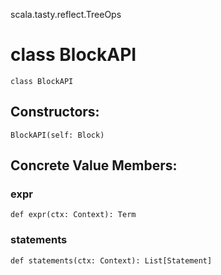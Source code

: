 scala.tasty.reflect.TreeOps
# class BlockAPI

<pre><code class="language-scala" >class BlockAPI</pre></code>
## Constructors:
<pre><code class="language-scala" >BlockAPI(self: Block)</pre></code>

## Concrete Value Members:
### expr
<pre><code class="language-scala" >def expr(ctx: Context): Term</pre></code>

### statements
<pre><code class="language-scala" >def statements(ctx: Context): List[Statement]</pre></code>

